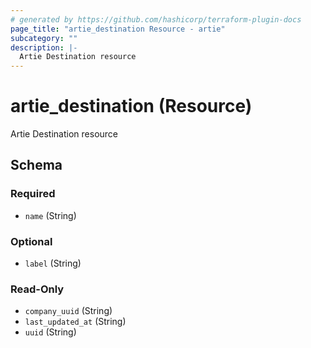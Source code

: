 ```yaml
---
# generated by https://github.com/hashicorp/terraform-plugin-docs
page_title: "artie_destination Resource - artie"
subcategory: ""
description: |-
  Artie Destination resource
---
```


# artie_destination (Resource)

Artie Destination resource



<!-- schema generated by tfplugindocs -->
## Schema

### Required

- `name` (String)

### Optional

- `label` (String)

### Read-Only

- `company_uuid` (String)
- `last_updated_at` (String)
- `uuid` (String)
